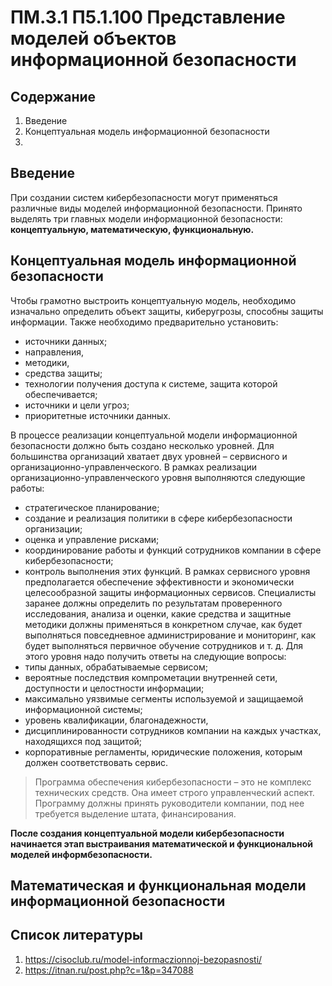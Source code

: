 # ПМ.3.1 П5.1.100 Представление моделей объектов информационной безопасности
## Содержание
1. Введение
2. Концептуальная модель информационной безопасности
3. 

## Введение
При создании систем кибербезопасности могут применяться различные виды моделей информационной безопасности. Принято выделять три главных модели информационной безопасности: **концептуальную, математическую, функциональную.**

## Концептуальная модель информационной безопасности
Чтобы грамотно выстроить концептуальную модель, необходимо изначально определить объект защиты, киберугрозы, способны защиты информации. Также необходимо предварительно установить: 
- источники данных; 
- направления, 
- методики, 
- средства защиты; 
- технологии получения доступа к системе, защита которой обеспечивается; 
- источники и цели угроз;
- приоритетные источники данных.

В процессе реализации концептуальной модели информационной безопасности должно быть создано несколько уровней. Для большинства организаций хватает двух уровней – сервисного и организационно-управленческого. 
В рамках реализации организационно-управленческого уровня выполняются следующие работы: 
- стратегическое планирование; 
- создание и реализация политики в сфере кибербезопасности организации; 
- оценка и управление рисками;
- координирование работы и функций сотрудников компании в сфере кибербезопасности; 
- контроль выполнения этих функций. 
В рамках сервисного уровня предполагается обеспечение эффективности и экономически целесообразной защиты информационных сервисов. Специалисты заранее должны определить по результатам проверенного исследования, анализа и оценки, какие средства и защитные методики должны применяться в конкретном случае, как будет выполняться повседневное администрирование и мониторинг, как будет выполняться первичное обучение сотрудников и т. д. Для этого уровня надо получить ответы на следующие вопросы: 
- типы данных, обрабатываемые сервисом;
- вероятные последствия компрометации внутренней сети, доступности и целостности информации; 
- максимально уязвимые сегменты используемой и защищаемой информационной системы; 
- уровень квалификации, благонадежности,
- дисциплинированности сотрудников компании на каждых участках, находящихся под защитой;
- корпоративные регламенты, юридические положения, которым должен соответствовать сервис. 
> Программа обеспечения кибербезопасности – это не комплекс технических средств. Она имеет строго управленческий аспект. Программу должны принять руководители компании, под нее требуется выделение штата, финансирования. 

**После создания концептуальной модели кибербезопасности начинается этап выстраивания математической и функциональной моделей информбезопасности.**

## Математическая и функциональная модели информационной безопасности





## Список литературы
1. https://cisoclub.ru/model-informaczionnoj-bezopasnosti/
2. https://itnan.ru/post.php?c=1&p=347088
